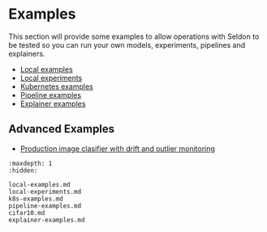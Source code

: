 # Examples

This section will provide some examples to allow operations with Seldon to be tested so you can run your own models, experiments, pipelines and explainers.

 * [Local examples](local-examples.md)
 * [Local experiments](local-experiments.md)
 * [Kubernetes examples](k8s-examples.md)
 * [Pipeline examples](pipeline-examples.md)
 * [Explainer examples](explainer-examples.md)  

## Advanced Examples

 * [Production image clasifier with drift and outlier monitoring](cifar10.md)

```{toctree}
:maxdepth: 1
:hidden:

local-examples.md
local-experiments.md
k8s-examples.md
pipeline-examples.md
cifar10.md
explainer-examples.md
```
